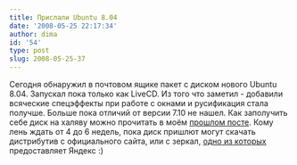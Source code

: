 ```yaml
---
title: Прислали Ubuntu 8.04
date: '2008-05-25 22:17:34'
author: dima
id: '54'
type: post
slug: 2008-05-25-37
---
```


Сегодня обнаружил в почтовом ящике пакет с диском нового Ubuntu 8.04. Запускал пока только как LiveCD. Из того что заметил - добавили всяческие спецэффекты при работе с окнами и русификация стала получше. Больше пока отличий от версии 7.10 не нашел. Как заполучить себе диск на халяву можно прочитать в моём [прошлом посте](/blog/2008-03-27-20). Кому лень ждать от 4 до 6 недель, пока диск пришлют могут скачать дистрибутив с официального сайта, или с зеркал, [одно из которых](http://mirror.yandex.ru/www/) предоставляет Яндекс :)